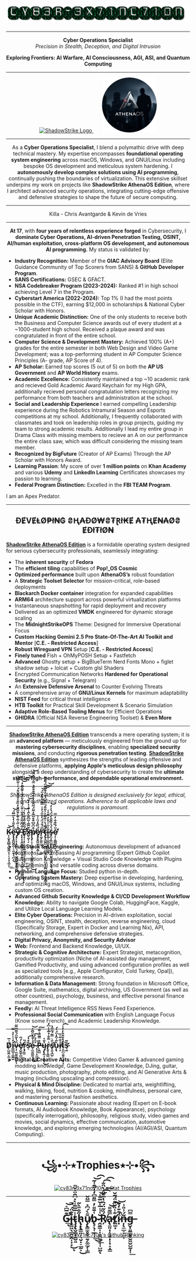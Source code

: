 <h1 align="center">
  <img src="cy83r-3x71nc710n-text.gif" alt="CY83R-3X71NC710N">
</h1>

---

<p align="center">
  <strong>Cyber Operations Specialist</strong><br>
  <em>Precision in Stealth, Deception, and Digital Intrusion</em>
</p>

<p align="center">
  <strong>Exploring Frontiers: AI Warfare, AI Consciousness, AGI, ASI, and Quantum Computing</strong>
</p>

---

<p align="center">
  <a href="https://github.com/ShadowStrikeHQ" target="_blank" rel="noopener noreferrer">
    <img src="Logo-Upscaled.png" alt="ShadowStrike Logo" width="150">
  </a>
  &nbsp;&nbsp;&nbsp;&nbsp;&nbsp;
  <a href="https://gitlab.com/athenaos" target="_blank" rel="noopener noreferrer">
    <img src="AthenaOS-Spy.png" alt="AthenaOS Spy Logo" width="150">
  </a>
</p>


---

<p align="center">
  As a <strong>Cyber Operations Specialist</strong>, I blend a polymathic drive with deep technical mastery. My expertise encompasses <strong>foundational operating system engineering</strong> across macOS, Windows, and GNU/Linux including bespoke OS development and meticulous system hardening. I <strong>autonomously develop complex solutions using AI programming</strong>, continually pushing the boundaries of virtualization. This extensive skillset underpins my work on projects like <strong>ShadowStrike AthenaOS Edition</strong>, where I architect advanced security operations, integrating cutting-edge offensive and defensive strategies to shape the future of secure computing.
</p>

---
<p align="center">
  Killa - Chris Avantgarde & Kevin de Vries
</p>

---

<p align="center">
  <strong>At 17</strong>, with <strong>four years of relentless experience forged</strong> in Cybersecurity, I <strong>dominate Cyber Operations, AI-driven Penetration Testing, OSINT, AI/human exploitation, cross-platform OS development, and autonomous AI programming.</strong> My status is validated by:
</p>

- **Industry Recognition:** Member of the **GIAC Advisory Board** (Elite Guidance Community of Top Scorers from SANS) & **GitHub Developer Program**.
- **SANS Certifications:** GSEC & GFACT.
- **NSA Codebreaker Program (2023-2024):** Ranked #1 in high school achieving Level 7 in the Program.
- **Cyberstart America (2022-2024):** Top 1% (I had the most points possible in the CTF), earning $12,000 in scholarships & National Cyber Scholar with Honors.
- **Unique Academic Distinction:** One of the only students to receive both the Business and Computer Science awards out of every student at a ~1000-student high school. Received a plaque award and was congratulated in front of the entire school.
- **Computer Science & Development Mastery:** Achieved 100% (A+) grades for the entire semester in both Web Design and Video Game Development; was a top-performing student in AP Computer Science Principles (A- grade, AP Score of 4).
- **AP Scholar:** Earned top scores (5 out of 5) on both the **AP US Government** and **AP World History** exams.
- **Academic Excellence:** Consistently maintained a top ~10 academic rank and recieved Gold Academic Award Keychain for my High GPA, additionally recieved personal congratulation letters recognizing my performance from both teachers and administration at the school.
- **Social and Leadership Experience** I earned compelling Leadership experience during the Robotics Intramural Season and Esports competitions at my school. Additionally, I frequently collaborated with classmates and took on leadership roles in group projects, guiding my team to strong academic results. Additionally I lead my entire group in Drama Class with missing members to recieve an A on our performance the entire class saw, which was difficult considering the missing team member.
- **Recognized by BigFuture** (Creator of AP Exams) Through the AP Scholar with Honors Award.
- **Learning Passion**: My score of over **1 million points** on **Khan Academy** and various **Udemy** and **LinkedIn Learning** Certificates showcases my passion to learning.
- **Federal Program Distinction:** Excelled in the **FBI TEAM Program**.

I am an Apex Predator.

---

<h2 align="center">ĐɆVɆⱠØ₱ł₦₲ ₴Ⱨ₳ĐØ₩₴₮Ɽł₭Ɇ ₳₮ⱧɆ₦₳Ø₴ ɆĐł₮łØ₦</h2>

<ins>**ShadowStrike AthenaOS Edition**</ins> is a formidable operating system designed for serious cybersecurity professionals, seamlessly integrating:

- The **inherent security** of **Fedora**
- The **efficient tiling** capabilities of **Pop!_OS Cosmic**
- **Optimized performance** built upon **AthenaOS’s** robust foundation
- A **Strategic Toolset Selector** for mission-critical, role-based deployments
- **Blackarch Docker container** integration for expanded capabilities
- **ARM64** architecture support across powerful virtualization platforms
- Instantaneous snapshotting for rapid deployment and recovery
- Delivered as an optimized **VMDK** engineered for dynamic storage scaling
- The **MidnightStrikeOPS** Theme: Designed for Immersive Operational Focus
- **Custom Hacking Gemini 2.5 Pro State-Of-The-Art AI Toolkit and Mentor** [**C.E. - Restricted Access**]
- **Robust Wireguard VPN** Setup [**C.E. - Restricted Access**]
- **Finely tuned** Fish + OhMyPOSH Setup + Fastfetch
- **Advanced** Ghostty setup + BigBlueTerm Nerd Fonts Mono + figlet shadow setup + lolcat + Custom glsl Shaders
- Encrypted Communication Networks **Hardened for Operational Security** (e.g., Signal + Telegram)
- An **Extensive Defensive Arsenal** to Counter Evolving Threats
- A comprehensive array of **GNU/Linux Kernels** for maximum adaptability
- **NIST Feed** for critical threat intelligence
- **HTB Toolkit** for Practical Skill Development & Scenario Simulation
- **Adaptive Role-Based Tooling Menus** for Efficient Operations
- **GHIDRA** (Official NSA Reverse Engineering Toolset) & **Even More**

---

<p align="center">
  <ins><strong>ShadowStrike AthenaOS Edition</strong></ins> transcends a mere operating system; it is an <strong>advanced platform</strong> — meticulously engineered from the ground up for <strong>mastering cybersecurity disciplines</strong>, enabling <strong>specialized security missions</strong>, and conducting <strong>rigorous penetration testing</strong>. <ins><strong>ShadowStrike AthenaOS Edition</strong></ins> synthesizes the strengths of leading offensive and defensive platforms, <strong>applying Apple's meticulous design philosophy</strong> alongside a deep understanding of cybersecurity to create the <strong>ultimate stable, high-performance, and dependable operational environment.</strong>
</p>

---

<p align="center">
  <em>ShadowStrike AthenaOS Edition is designed exclusively for legal, ethical, and authorized operations. Adherence to all applicable laws and regulations is paramount.</em>
</p>

---

## Ķ̵̜̬̥̻̻̹̻̭̯͓͕̜͙͙̜͚̦̅͟͟͝ë̶̡̧̧͇̺̯̯͎̠͈̱͙͉̪̞́̀͌͑̒̀̆̅̈́͘͜͟͝ͅͅy̸̧̙͙̦͎͍͍͉̗̪̹̮͖͈̞͍̗̦͚̻͂̊͛̋͑̃͐̄̀͒̋̎̎̓̏͒̽͒̑̌͋́̾̾̃̋͂̚͟͝ͅͅ ̶̨̨͙͓̭͍̳͙̼͔͈̫̗̭̝͉̝̜̫͚̩̠̼̳͇̑͋͆͊͂͊̓͒̌͛͒̈́̋̽̇̎̓̌̾̄͂̌̑̓͟͝͝͠͝ͅͅͅÉ̸̢̛͓̹̦̞͎͚̥̰̫̖͉͍͎̖̫̹͔̂͆̐̋̉̐̍̀͑͜͟͝ͅx̶̛̭̖̮̜̝̑̌̅̅͑̎͆͌̀̂̾̐͗̇̒̆͝p̸̨̡͎͓͕̲̥͓̦͉̹̖̳͈̼̮̫̞̪͋͆̌͆͒̊̈̅̓̃̈́̃̑̐̓͛̊̅͒͒̄̉̿͛̿͛̑̄͜͝ë̸̡̡̥̯͈̲̟̪̣̭̙́̏̑̓̈̾̀͜r̴̨̮̗͈͈̫͆̈́̎́̈́̓̎̈́̓̾̿̄̇̄͋̓̈́̕̕͘͘͝͠͠͝ͅt̶̡̢̨̛̻̯̤̱̬͖͖̳͓͖͍̖̼̺̠͉̫̪̫͖͚̣͍͇͇̠͔̽̈́̔̾̂͂̑̽͐̌͌́̈̅̎͆́̐̓͒͂̔̈́̆̇͌̚ĩ̴̥̰͔̼̯̟͔͓̰̮̥̍̋͐̍̊̓̅͊̽͑ś̵̡̼̟̭̼̫̬̩̭̗͚̹̯͈͍̘̬̭̙̩̘̮̝̽́̽̏̂̑̀́̈́̔̍̓͜͝ė̸̩̦̣̱̻̳̦̪̦̈́̏̄͋̓̿͘͟ͅ
- **Full-Stack & AI Engineering:** Autonomous development of advanced solutions, encompassing AI programming (Expert Github Copilot Automation Knowledge + Visual Studio Code Knowledge with Plugins and Theming) and versatile coding across diverse domains.
- **Python-Language Focus:** Studied python in-depth.
- **Operating System Mastery:** Deep expertise in developing, hardening, and optimizing macOS, Windows, and GNU/Linux systems, including custom OS creation.
- **Advanced Github Security Knowledge & CI/CD Development Workflow Knowledge:** Ability to navigate Google Colab, HuggingFace, Kaggle, and Utilize Local Language Learning Models. 
- **Elite Cyber Operations:** Precision in AI-driven exploitation, social engineering, OSINT, stealth, deception, reverse engineering, cloud (Specifically Storage, Expert in Docker and Learning Nix), API, networking, and comprehensive defensive strategies.
- **Digital Privacy, Anonymity, and Security Advisor**
- **Web:** Frontend and Backend Knowledge, UI/UX.
- **Strategic & Cognitive Architecture:** Expert Strategist, metacognition, productivity optimization (Niche of AI-assisted day management, Gamified Productivity, and using advanced configuration profiles as well as specialized tools [e.g., Apple Configurator, Cold Turkey, Opal]), additionally comprehensive research.
- **Information & Data Management:** Strong foundation in Microsoft Office, Google Suite, mathematics, digital archiving, US Government (as well as other countries), psychology, business, and effective personal finance management.
- **Feedly:** AI Threat Intelligence RSS News Feed Experience.
- **Professional Social Communication** with English Language Focus (Know some French), and Academic Leadership Knowledge.

---

## D̸̙̺̤̯͎͚̣̥͗̅i̴̛͚̻̤͔̳̰̮̒͗̍̓̇̿v̷̩͔͖͈͍͚̝̩̈́̔͂̈́̆̆͂̋̋ͅȩ̸̛̮̳̩̻̀̍́̋͟ͅŗ̷̡̮̫͗̏s̴̛͔̏̊̔͡ẻ̷̟͖͍̳͈͔͍͗̊̔̈̆̑̽͜͝ ̷̨͎̹͙̤̤̳̲́̈́̈̓̚͠P̶̙̭̻̊̿̃̋͛̌͊͠ų̴̡̢̯̘̣̼̱̜̇̐̇͜r̴̢̥͎̭͇͗̿͋̉̅̽̾͆̓s̸̨͈̘̪̬͛͊͛̿̈́͂͌̔͘ụ̴̢̀͂͗̂̓̈́̾́i̸̠͙͋̃͐̏t̴̩̤̪̣̬͍̩̮͓͙̂͑̊̑̐̓̓̾̚͡s̵̛͉̰̏̃
- **Digital & Creative Arts:** Competitive Video Gamer & advanced gaming modding knowledge, Game Development Knowledge, DJing, guitar, music production, photography, photo editing, and AI Generative Arts & Imaging (including upscaling and compression).
- **Physical & Mind Discipline:** Dedicated to martial arts, weightlifting, walking, biking, food, nutrition & cooking, mindfulness, personal care, and mastering personal fashion aesthetics.
- **Continuous Learning:** Passionate about reading (Expert on E-book formats, AI Audiobook Knowledge, Book Appearance), psychology (specifically interrogation), philosophy, religious study, video games and movies, social dynamics, effective communication, automotive knowledge, and exploring emerging technologies (AI/AGI/ASI, Quantum Computing).

---

<h1 align="center">꧁•⊹٭Trophies٭⊹•꧂</h1>
<p align="center">
  <a href="https://github.com/ryo-ma/github-profile-trophy">
    <img src="https://hacked-github-stat-trophies.vercel.app/?username=cy83r-3x71nc710n&column=4&rank=SECRET,SSS,SS,S,AAA,AA,A&theme=dracula&margin-w=18&margin-h=10" alt="cy83r-3x71nc710n's Stat Trophies">
  </a>
</p>

---

<h1 align="center">G̷̛͊̅͆͛͘͟͝ͅỉ̴̧̳͖̖̲̭̼̭͎̞͙͊̈́̿͜ͅţ̴̧̢̬̻̟̱̮͍̾̅̅̅͐̀̽͆̑̈͛̌̎h̴̢̨̢̳̤͕͉̬̣̠̲̰͕̋̐̎̀̃͜u̸̧̢̳̼̥̥̠̱̗͚̲̗̹̳͌̀́͆̽̿̈̌b̴̢̞̖̜̲̘̹͑̄͌̓̿̎͆̒̇̋̂͑͂͟͜͟͝͡ ̷̭͈͇͕̦͍̪̱͙̩̜̺̰̆͑̾̅̍̆̅̎̍͝͡͠ͅŔ̸̦̏̃̈́̂̔̅͊̈́̀̈̐͡͡a̴̢̼͈̣̜̘̥̣̹͙̝̣͇̿͂͌̕͝͡ť̸̯͚̣͊̾̏̆͌̈́̃̌ḯ̷͙͊͊̒̆̚͝ņ̶̨̼̲̠̞̼͎̃́͗̎͗g̶̬͙͈̳̱̥̬͖̬̺̰̣̜̿͆͟</h1>
<p align="center">
  <a href="https://github.com/anuraghazra/github-readme-stats">
    <img src="https://github-readme-stats.vercel.app/api?username=CY83R-3X71NC710N&show_icons=true&theme=radical&hide_title=false" alt="cy83r-3x71nc710n's Github Ranking">
  </a>
</p>
